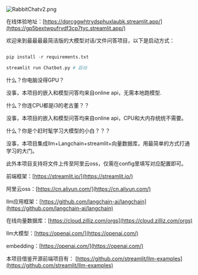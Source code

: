 ![RabbitChatv2.png](https://cdn.nlark.com/yuque/0/2024/png/33530968/1708586265466-792e6e49-76bd-48fe-a353-56151cb56158.png#averageHue=%23fefefe&clientId=ubdd0a957-4a4a-4&from=paste&height=236&id=ubcda15e2&originHeight=236&originWidth=890&originalType=binary&ratio=1&rotation=0&showTitle=false&size=38444&status=done&style=shadow&taskId=u34dc6ee6-5be0-4669-8cd0-5091f530369&title=&width=890)

在线体验地址：[https://dqrcggwhtrydsphuxlaubk.streamlit.app/](https://gp5bextwpufrvdf3cp7tyc.streamlit.app/)

欢迎来到最最最最简洁版的大模型对话/文件问答项目，以下是启动方式：

```python

pip install -r requirements.txt

streamlit run Chatbot.py # 启动
```

什么？你电脑没得GPU？

没事，本项目的嵌入和模型问答均来自online api，无需本地跑模型.

什么？你连CPU都是i3的老古董？？

没事，本项目的嵌入和模型问答均来自online api，CPU和大内存统统不需要。

什么？你是个赶时髦学习大模型的小白？？？

没事，本项目集成llm+Langchain+streamlit+向量数据库，用最简单的方式打通学习的大门。

此外本项目支持将文件上传至阿里云oss，仅需在config里填写对应配置即可。

前端框架：[https://streamlit.io/](https://streamlit.io/)

阿里云oss：[https://cn.aliyun.com/](https://cn.aliyun.com/)

llm应用框架：[https://github.com/langchain-ai/langchain](https://github.com/langchain-ai/langchain)

在线向量数据库：[https://cloud.zilliz.com/orgs](https://cloud.zilliz.com/orgs)

llm大模型：[https://openai.com/](https://openai.com/)

embedding：[https://openai.com/](https://openai.com/)

本项目借鉴开源前端项目有：
[https://github.com/streamlit/llm-examples](https://github.com/streamlit/llm-examples)















